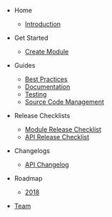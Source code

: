<!-- Main sidebar -->

- Home

  - [Introduction](/get-started.md)

- Get Started

  - [Create Module](get-started/create-module.md)

- Guides

  - [Best Practices](guides/best-practices.md)
  - [Documentation](guides/documentation.md)
  - [Testing](guides/testing.md)
  - [Source Code Management](guides/scm.md)

- Release Checklists

  - [Module Release Checklist](release-checklist/module-release-checklist)
  - [API Release Checklist](release-checklist/api-release-checklist)

- Changelogs

  - [API Changelog](changelogs/api-changelog.md)

- Roadmap

  - [2018](roadmaps/2018.md)

- [Team](team.md)